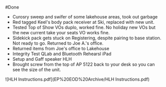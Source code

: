 #Done
- Curosry sweep and swifer of some lakehouse areas, took out garbage
- Red tagged Keel's body pack receiver at Ski, replaced with new unit.
- Tested Top of Show VOs duplo, worked fine. No holiday new VOs but the new current take your seats VO works fine.
- Sidekick pack gets stuck on Registering, despite pairing to base station. Not ready to go. Returned to Joe A.'s office.
- Returned items from Joe's office to Lakehouse
- Integrity Test QLab and Bluetooth Rehearsl iPad
- Setup and Gaff speaker HLH
- Brought screw from the top of AP 5122 back to your desk so you can see the size of the unit.

![HLH Instructions.pdf](EP%20EOD%20Archive/HLH Instructions.pdf)

